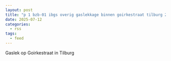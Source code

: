 ```yaml
---
layout: post
title: "p 1 bzb-01 ibgs overig gaslekkage binnen goirkestraat tilburg 209433 209092"
date: 2025-07-12
categories: 
  - rss
tags: 
  - feed
---
```


Gaslek op Goirkestraat in Tilburg

